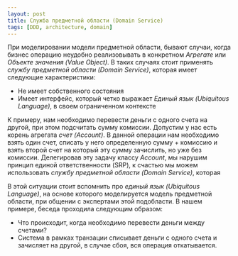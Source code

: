 ```yaml
---
layout: post
title: Служба предметной области (Domain Service)
tags: [DDD, architecture, domain]
---
```

При моделировании модели предметной области, бывают случаи, когда бизнес операцию неудобно реализовывать в конкретном *Агрегате* или *Объекте значения (Value Object)*. В таких случаях стоит применять *службу предметной области (Domain Service)*, которая имеет следующие характеристики:
* Не имеет собственного состояния
* Имеет интерфейс, который четко выражает *Единый язык (Ubiquitous Language)*, в своем ограниченном контексте




К примеру, нам необходимо перевести деньги с одного счета на другой, при этом подсчитать сумму комиссии. Допустим у нас есть корень агрегата *счет (Account)*. В данной операции нам необходимо взять один счет, списать у него определенную сумму + комиссию и взять второй счет на который эту сумму зачислить, но уже без комиссии. Делегировав эту задачу классу *Account*, мы нарушим принцип единой ответственности (SRP), к счастью мы можем использовать *службу предметной области (Domain Service)*, которая  

В этой ситуации стоит вспомнить про *единый язык (Ubiquitous Language)*, на основе которого моделируется модель предметной области, при общении с экспертами этой подобласти. В нашем примере, беседа проходила следующим образом: 
- Что происходит, когда необходимо перевести деньги между счетами? 
- Система в рамках транзации списывает деньги с одного счета и зачисляет на другой, в случае сбоя, вся операция откатывается. 

